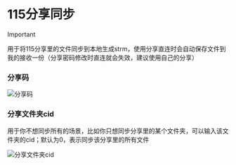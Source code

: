 # 115分享同步

> [!IMPORTANT]
> 用于将115分享里的文件同步到本地生成strm，使用分享直连时会自动保存文件到我的接收一份（分享密码修改时直连就会失效，建议使用自己的分享）

### 分享码

![分享码](/docs-img/share-115.png)

### 分享文件夹cid

用于你不想同步所有的场景，比如你只想同步分享里的某个文件夹，可以输入该文件夹的cid；默认为0，表示同步该分享里的所有文件

![分享文件夹cid](/docs-img/share-cid.png)
